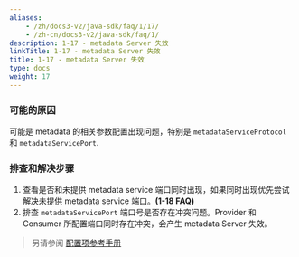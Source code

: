 ```yaml
---
aliases:
    - /zh/docs3-v2/java-sdk/faq/1/17/
    - /zh-cn/docs3-v2/java-sdk/faq/1/
description: 1-17 - metadata Server 失效
linkTitle: 1-17 - metadata Server 失效
title: 1-17 - metadata Server 失效
type: docs
weight: 17
---
```






### 可能的原因
可能是 metadata 的相关参数配置出现问题，特别是 `metadataServiceProtocol` 和 `metadataServicePort`.

### 排查和解决步骤
1. 查看是否和未提供 metadata service 端口同时出现，如果同时出现优先尝试解决未提供 metadata service 端口。**(1-18 FAQ)**
2. 排查 `metadataServicePort` 端口号是否存在冲突问题。Provider 和 Consumer 所配置端口同时存在冲突，会产生 metadata Server 失效。

> 另请参阅
[配置项参考手册](../../../reference-manual/config/properties)